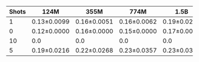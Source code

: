 |   Shots | 124M        | 355M        | 774M        | 1.5B        | 1.3B        | 2.7B        | 6B          |
|---------|-------------|-------------|-------------|-------------|-------------|-------------|-------------|
|       1 | 0.13±0.0099 | 0.16±0.0051 | 0.16±0.0062 | 0.19±0.0239 | 0.18±0.0286 | 0.17±0.0036 | 0.18±0.0150 |
|       0 | 0.12±0.0000 | 0.16±0.0000 | 0.15±0.0000 | 0.17±0.0000 | 0.17±0.0000 | 0.14±0.0000 | 0.18±0.0000 |
|      10 | 0.0         | 0.0         | 0.0         | 0.0         | 0.31±0.0293 | 0.32±0.0272 | 0.31±0.0118 |
|       5 | 0.19±0.0216 | 0.22±0.0268 | 0.23±0.0357 | 0.23±0.0339 | 0.0         | 0.0         | 0.0         |